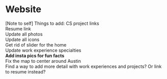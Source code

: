 # Website
[Note to self] 
Things to add:
CS project links<br>
Resume link<br>
Update all photos<br>
Update all icons<br>
Get rid of slider for the home<br>
Update work experience specialties<br>
**Add insta pics for fun facts**<br>
Fix the map to center around Austin<br>
Find a way to add more detail with work experiences and projects? Or link to resume instead?<br>
